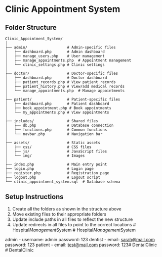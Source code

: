 # Clinic Appointment System

## Folder Structure

```
Clinic_Appointment_System/
│
├── admin/                  # Admin-specific files
│   ├── dashboard.php       # Admin dashboard
│   ├── manage_users.php    # User management
│   ├── manage_appointments.php  # Appointment management
│   └── clinic_settings.php # Clinic settings
│
├── doctor/                 # Doctor-specific files
│   ├── dashboard.php       # Doctor dashboard
│   ├── patient_records.php # View patient records
│   ├── patient_history.php # View/add medical records
│   └── manage_appointments.php  # Manage appointments
│
├── patient/                # Patient-specific files
│   ├── dashboard.php       # Patient dashboard
│   ├── book_appointment.php # Book appointments
│   └── my_appointments.php # View appointments
│
├── includes/               # Shared files
│   ├── db.php              # Database connection
│   ├── functions.php       # Common functions
│   └── navbar.php          # Navigation bar
│
├── assets/                 # Static assets
│   ├── css/                # CSS files
│   ├── js/                 # JavaScript files
│   └── img/                # Images
│
├── index.php               # Main entry point
├── login.php               # Login page
├── register.php            # Registration page
├── logout.php              # Logout script
└── clinic_appointment_system.sql  # Database schema
```

## Setup Instructions

1. Create all the folders as shown in the structure above
2. Move existing files to their appropriate folders
3. Update include paths in all files to reflect the new structure
4. Update redirects in all files to point to the correct locations #   H o s p i t a l _ M a n a g e m e n t _ S y s t e m 
 
 #   H o s p i t a l _ M a n a g e m e n t _ S y s t e m 
 
 

admin - username: admin password: 123
dentist - email: sarah@mail.com password: 123
patient - email: test@mail.com password: 123#   D e n t a l C l i n i c  
 #   D e n t a l C l i n i c  
 